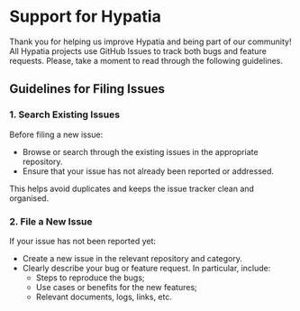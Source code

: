 # Support for Hypatia

Thank you for helping us improve Hypatia and being part of our community!
All Hypatia projects use GitHub Issues to track both bugs and feature requests.
Please, take a moment to read through the following guidelines.

## Guidelines for Filing Issues

### 1. Search Existing Issues

Before filing a new issue:

- Browse or search through the existing issues in the appropriate repository.
- Ensure that your issue has not already been reported or addressed.

This helps avoid duplicates and keeps the issue tracker clean and organised.

### 2. File a New Issue

If your issue has not been reported yet:

- Create a new issue in the relevant repository and category.
- Clearly describe your bug or feature request.
  In particular, include:
  - Steps to reproduce the bugs;
  - Use cases or benefits for the new features;
  - Relevant documents, logs, links, etc.
